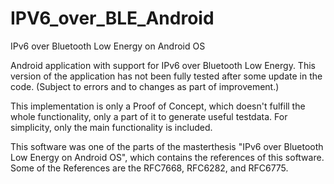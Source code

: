 # IPV6_over_BLE_Android
IPv6 over Bluetooth Low Energy on Android OS


Android application with support for IPv6 over Bluetooth Low Energy.
This version of the application has not been fully tested after some update in the code. (Subject to errors and to changes as part of improvement.)


This implementation is only a Proof of Concept, which doesn't fulfill the whole functionality, only a part of it to generate useful testdata. For simplicity, only the main functionality is included.


This software was one of the parts of the masterthesis "IPv6 over Bluetooth Low Energy on Android OS", which contains the references of this software.
Some of the References are the RFC7668, RFC6282, and RFC6775.
